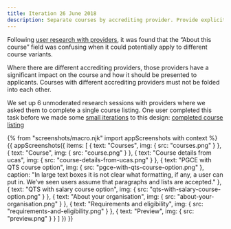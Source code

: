 ```yaml
---
title: Iteration 26 June 2018
description: Separate courses by accrediting provider. Provide explicit fields for each course offered.
---
```

Following [user research with providers](/publish-teacher-training-courses/school-direct-view), it was found that the “About this course” field was confusing when it could potentially apply to different course variants.

Where there are different accrediting providers, those providers have a significant impact on the course and how it should be presented to applicants. Courses with different accrediting providers must not be folded into each other.

We set up 6 unmoderated research sessions with providers where we asked them to complete a single course listing. One user completed this task before we made some [small iterations](/publish-teacher-training-courses/iteration-june-28) to this design: [completed course listing](https://docs.google.com/document/d/19zLJb1fplLHmrxZ2VlPsWCfdhqfK0DuoyKjCog8eeAE/edit?usp=sharing)

{% from "screenshots/macro.njk" import appScreenshots with context %}
{{ appScreenshots({
  items: [
    {
      text: "Courses",
      img: { src: "courses.png" }
    },
    {
      text: "Course",
      img: { src: "course.png" }
    },
    {
      text: "Course details from ucas",
      img: { src: "course-details-from-ucas.png" }
    },
    {
      text: "PGCE with QTS course option",
      img: { src: "pgce-with-qts-course-option.png" },
      caption: "In large text boxes it is not clear what formatting, if any, a user can put in. We’ve seen users assume that paragraphs and lists are accepted."
    },
    {
      text: "QTS with salary course option",
      img: { src: "qts-with-salary-course-option.png" }
    },
    {
      text: "About your organisation",
      img: { src: "about-your-organisation.png" }
    },
    {
      text: "Requirements and eligibility",
      img: { src: "requirements-and-eligibility.png" }
    },
    {
      text: "Preview",
      img: { src: "preview.png" }
    }
  ]
}) }}
